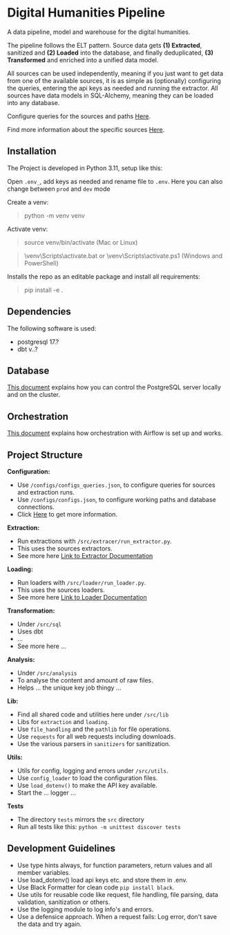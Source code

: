 # Digital Humanities Pipeline

A data pipeline, model and warehouse for the digital humanities.

The pipeline follows the ELT pattern. Source data gets **(1) Extracted**, sanitized and **(2) Loaded** into the database,
and finally deduplicated, **(3) Transformed** and enriched into a unified data model.

All sources can be used independently, meaning if you just want to get data from one of the available sources, it is as
simple as (optionally) configuring the queries, entering the api keys as needed and running the extractor.
All sources have data models in SQL-Alchemy, meaning they can be loaded into any database.

Configure queries for the sources and paths [Here](config/README.md).

Find more information about the specific sources [Here](src/sources/README.md).

## Installation

The Project is developed in Python 3.11, setup like this:

Open `.env_`, add keys as needed and rename file to `.env`.
Here you can also change between `prod` and `dev` mode

Create a venv:

> python -m venv venv

Activate venv:

> source venv/bin/activate (Mac or Linux)

> \venv\Scripts\activate.bat or \venv\Scripts\activate.ps1 (Windows and PowerShell) 

Installs the repo as an editable package and install all requirements:

> pip install -e .

## Dependencies

The following software is used:

- postgresql 17.?
- dbt v..?

## Database

[This document](src/elt/transformation/README_DB.md) explains how you can control the PostgreSQL server locally and on the cluster.

## Orchestration

[This document](orchestration/README.md) explains how orchestration with Airflow is set up and works.

## Project Structure

**Configuration:**

- Use `/configs/configs_queries.json`, to configure queries for sources and extraction runs.
- Use `/configs/configs.json`, to configure working paths and database connections.
- Click [Here](config/README.md) to get more information.

**Extraction:**

- Run extractions with `/src/extracer/run_extractor.py`.
- This uses the sources extractors.
- See more here [Link to Extractor Documentation](src/elt/extraction/README.md)

**Loading:**

- Run loaders with `/src/loader/run_loader.py`.
- This uses the sources loaders.
- See more here [Link to Loader Documentation](src/elt/loading/README.md)

**Transformation:**

- Under `/src/sql`
- Uses dbt
- ...
- See more here ...

**Analysis:**

- Under `/src/analysis`
- To analyse the content and amount of raw files.
- Helps ... the unique key job thingy ...

**Lib:**

- Find all shared code and utilities here under `/src/lib`
- Libs for `extraction` and `loading`.
- Use `file_handling` and the `pathlib` for file operations.
- Use `requests` for all web requests including downloads.
- Use the various parsers in `sanitizers` for sanitization.

**Utils:**

- Utils for config, logging and errors under `/src/utils`.
- Use `config_loader` to load the configuration files.
- Use `load_dotenv()` to make the API key available.
- Start the ... logger ...

**Tests**

- The directory `tests` mirrors the `src` directory
- Run all tests like this: `python -m unittest discover tests`

## Development Guidelines

- Use type hints always, for function parameters, return values and all member variables.
- Use load_dotenv() load api keys etc. and store them in .env.
- Use Black Formatter for clean code `pip install black`.
- Use utils for reusable code like request, file handling, file parsing, data validation, sanitization or others.
- Use the logging module to log info's and errors.
- Use a defensice approach. When a request fails: Log error, don't save the data and try again.

